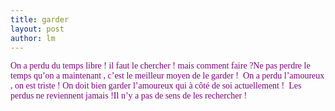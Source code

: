 ```yaml
---
title: garder 
layout: post
author: lm
---
```

<p><span style="color: purple"><font face="Times New Roman">On a perdu du temps libre ! il faut le chercher ! mais comment faire ?</font></span><span style="color: purple"><font face="Times New Roman">Ne pas perdre le temps qu’on a maintenant , c’est le meilleur moyen de le garder ! </font></span><span style="color: purple"><font face="Times New Roman"> </font></span><span style="color: purple"><font face="Times New Roman">On a perdu l’amoureux , on est triste ! </font></span><span style="color: purple"><font face="Times New Roman">On doit bien garder l’amoureux qui à côté de soi actuellement ! </font></span><span style="color: purple"><font face="Times New Roman"> </font></span><span style="color: purple"><font face="Times New Roman">Les perdus ne reviennent jamais !</font></span><span style="color: purple"><font face="Times New Roman">Il n’y a pas de sens de les rechercher ! </font></span></p>
